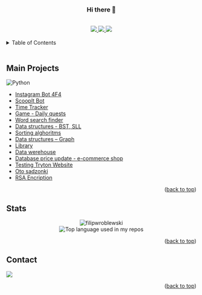 <div id="top"></div>

<div id="header" align="center">
  <h3>Hi there 👋</h3>
</div>

<br>

<div id="badges" align="center">
  <a href="https://twitter.com/wrobl_ewski">
    <img src="https://img.shields.io/twitter/follow/wrobl_ewski.svg?style=social">
  </a>
  <a href="https://github.com/filipwroblewski">
    <img src="https://img.shields.io/github/followers/filipwroblewski.svg?style=social">
  </a>
  <a href="https://www.youtube.com/channel/UC8y0uJpmXE1rLrn6gYq8cyQ">
    <img src="https://img.shields.io/badge/YouTube-link-red?&logo=YouTube">
  </a>
</div>

<br>

<!-- TABLE OF CONTENTS -->
<details>
  <summary>Table of Contents</summary>
  <ol>
    <li><a href="#main-projects">Main Projects</a></li>
    <li><a href="#stats">Stats</a></li>
    <li><a href="#contact">Contact</a></li>
  </ol>
</details>

<br>

## Main Projects

![Python](https://img.shields.io/badge/Open-Repositories-3b3b3b?&logo=GitHub)

<div id="main-projects">
  <ul>
    <li><a href="https://github.com/filipwroblewski/Instagram-bot-4F4" target="_blank">Instagram Bot 4F4</a></li>
    <li><a href="https://github.com/filipwroblewski/ScoopIt-bot" target="_blank">ScoopIt Bot</a></li>
    <li><a href="https://github.com/filipwroblewski/TimeTracker" target="_blank">Time Tracker</a></li>
    <li><a href="https://github.com/filipwroblewski/projects/tree/main/margonem%20daily%20quests" target="_blank">Game - Daily quests</a></li>
    <li><a href="https://github.com/filipwroblewski/word-search" target="_blank">Word search finder</a></li>
    <li><a href="https://github.com/filipwroblewski/wsb/blob/main/algorithms/bst%20and%20sll.cs" target="_blank">Data structures - BST, SLL</a></li>
    <li><a href="https://github.com/filipwroblewski/wsb/blob/main/algorithms/sorting%20algorithms.cs" target="_blank">Sorting alghoritms</a></li>
    <li><a href="https://github.com/filipwroblewski/wsb/blob/main/algorithms/Graphs.cs" target="_blank">Data structures – Graph</a></li>
    <li><a href="https://github.com/filipwroblewski/wsb/tree/main/object-oriented%20programming/biblioteka%20-%20consol" target="_blank">Library</a></li>
    <li><a href="https://github.com/filipwroblewski/data-werehouse-project-1" target="_blank">Data werehouse</a></li>
    <li><a href="https://github.com/filipwroblewski/database-price-update---e-commerce-shop" target="_blank">Database price update - e-commerce shop</a></li>
    <li><a href="https://github.com/filipwroblewski/testing-tryton-website" target="_blank">Testing Tryton Website</a></li>
    <li><a href="https://github.com/filipwroblewski/oto_sadzonki" target="_blank">Oto sadzonki</a></li>
    <li><a href="https://github.com/filipwroblewski/rsa" target="_blank">RSA Encription</a></li>
  </ul>

  <p align="right">(<a href="#top">back to top</a>)</p>
</div>
<!-- **Expert**
One is a known expert in this area. They can provide guidance, troubleshoot, and answer questions related to this area of expertise, and the field where the skill is used.

**Advanced**
One can perform the actions associated with this skill with no assistance. They are recognized within a team as "a person to ask" when difficult questions arise regarding this skill.

**Intermediate**
One is able to successfully complete tasks in this competency. Assistance from an expert occasionally may be required; hovever, they can usually perform the skill independently.

**Novice**
One has the level of experience gained in a classroom, and/or experimental scenarios, or as an intern. They may seek assistance when performing this skill.

**Basic**
One has a common knowledge, or an understanding of the basic techniques, or concepts associated with this skill. -->

<!-- STATS -->

## Stats

<div align="center">
  <img src="https://github-readme-stats.vercel.app/api?username=filipwroblewski&show_icons=true&theme=gotham" alt="filipwroblewski">
</div>

<div align="center">
  <img width="" src="https://github-readme-stats.vercel.app/api/top-langs/?username=filipwroblewski&layout=compact&show_title=1&card_width=400&theme=gotham" alt="Top language used in my repos" />
</div>

<p align="right">(<a href="#top">back to top</a>)</p>

<!-- CONTACT -->

## Contact

<a href="https://twitter.com/wrobl_ewski" ><img src="https://img.shields.io/twitter/follow/wrobl_ewski.svg?style=social"></a>

<p align="right">(<a href="#top">back to top</a>)</p>
